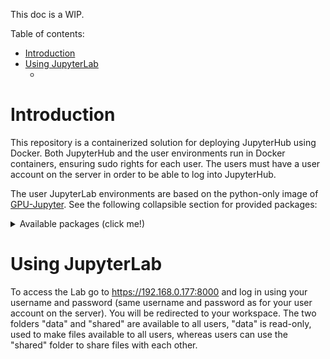 This doc is a WIP.

Table of contents:
- [Introduction](#introduction)
- [Using JupyterLab](#using-jupyterlab)
  - [](#)



# Introduction
This repository is a containerized solution for deploying JupyterHub using Docker. Both JupyterHub and the user environments run in Docker containers, ensuring sudo rights for each user. The users must have a user account on the server in order to be able to log into JupyterHub.

The user JupyterLab environments are based on the python-only image of [GPU-Jupyter](https://github.com/iot-salzburg/gpu-jupyter). See the following collapsible section for provided packages:

<details>
    <summary>Available packages (click me!)</summary>
    
    absl-py==1.4.0
    aiofiles==22.1.0
    aiosqlite==0.18.0
    alembic==1.10.2
    altair==4.2.2
    anyio==3.6.2
    argon2-cffi==21.3.0
    argon2-cffi-bindings==21.2.0
    arrow==1.2.3
    asttokens==2.2.1
    astunparse==1.6.3
    async-generator==1.10
    attrs==22.2.0
    Babel==2.12.1
    backcall==0.2.0
    backports.functools-lru-cache==1.6.4
    beautifulsoup4==4.12.0
    bleach==6.0.0
    blinker==1.5
    bokeh==3.1.0
    boltons==23.0.0
    Bottleneck==1.3.7
    branca==0.6.0
    brotlipy==0.7.0
    cached-property==1.5.2
    cachetools==5.3.0
    certifi==2022.12.7
    certipy==0.1.3
    cffi==1.15.1
    charset-normalizer==3.1.0
    click==8.1.3
    cloudpickle==2.2.1
    colorama==0.4.6
    comm==0.1.3
    conda==23.3.1
    conda-package-handling==2.0.2
    conda_package_streaming==0.7.0
    contourpy==1.0.7
    cryptography==40.0.1
    cycler==0.11.0
    Cython==0.29.33
    cytoolz==0.12.0
    dask==2023.3.0
    debugpy==1.6.6
    decorator==5.1.1
    defusedxml==0.7.1
    dill==0.3.6
    distributed==2023.3.0
    entrypoints==0.4
    exceptiongroup==1.1.1
    executing==1.2.0
    fastjsonschema==2.16.3
    flatbuffers==23.3.3
    flit_core==3.8.0
    fonttools==4.39.3
    fqdn==1.5.1
    fsspec==2023.3.0
    gast==0.4.0
    gitdb==4.0.10
    GitPython==3.1.31
    gmpy2==2.1.2
    google-auth==2.17.1
    google-auth-oauthlib==0.4.6
    google-pasta==0.2.0
    graphviz==0.19.1
    greenlet==2.0.2
    grpcio==1.53.0
    h5py==3.8.0
    HeapDict==1.0.1
    idna==3.4
    imagecodecs==2023.1.23
    imageio==2.27.0
    importlib-metadata==6.1.0
    importlib-resources==5.12.0
    iniconfig==2.0.0
    ipykernel==6.22.0
    ipyleaflet==0.17.2
    ipympl==0.9.3
    ipython==8.12.0
    ipython-genutils==0.2.0
    ipywidgets==8.0.4
    isoduration==20.11.0
    jedi==0.18.2
    Jinja2==3.1.2
    joblib==1.2.0
    json5==0.9.5
    jsonpatch==1.32
    jsonpointer==2.0
    jsonschema==4.17.3
    jupyter_client==8.1.0
    jupyter-contrib-core==0.4.2
    jupyter-contrib-nbextensions==0.7.0
    jupyter_core==5.3.0
    jupyter-events==0.6.3
    jupyter-highlight-selected-word==0.2.0
    jupyter-nbextensions-configurator==0.6.1
    jupyter_server==2.4.0
    jupyter_server_fileid==0.8.0
    jupyter-server-mathjax==0.2.6
    jupyter_server_terminals==0.4.4
    jupyter_server_ydoc==0.8.0
    jupyter-telemetry==0.1.0
    jupyter-ydoc==0.2.3
    jupyterhub==3.1.1
    jupyterlab==3.6.3
    jupyterlab-drawio==0.9.0
    jupyterlab-git==0.41.0
    jupyterlab-pygments==0.2.2
    jupyterlab_server==2.22.0
    jupyterlab-spellchecker==0.7.3
    jupyterlab-widgets==3.0.7
    keras==2.10.0
    Keras-Preprocessing==1.1.2
    kiwisolver==1.4.4
    libclang==16.0.0
    libmambapy==1.4.1
    llvmlite==0.39.1
    locket==1.0.0
    lxml==4.9.2
    lz4==4.3.2
    Mako==1.2.4
    mamba==1.4.1
    Markdown==3.4.3
    MarkupSafe==2.1.2
    matplotlib==3.7.1
    matplotlib-inline==0.1.6
    mistune==2.0.5
    mpmath==1.3.0
    msgpack==1.0.5
    munkres==1.1.4
    nbclassic==0.5.3
    nbclient==0.7.2
    nbconvert==7.2.10
    nbdime==3.1.1
    nbformat==5.8.0
    nest-asyncio==1.5.6
    networkx==3.0
    notebook==6.5.3
    notebook_shim==0.2.2
    numba==0.56.4
    numexpr==2.7.3
    numpy==1.23.5
    oauthlib==3.2.2
    opt-einsum==3.3.0
    packaging==23.0
    pamela==1.0.0
    pandas==2.0.0
    pandocfilters==1.5.0
    parso==0.8.3
    partd==1.3.0
    patsy==0.5.3
    pexpect==4.8.0
    pickleshare==0.7.5
    Pillow==9.4.0
    pip==23.0.1
    pkgutil_resolve_name==1.3.10
    platformdirs==3.2.0
    plotly==5.13.1
    pluggy==1.0.0
    pooch==1.7.0
    prometheus-client==0.16.0
    prompt-toolkit==3.0.38
    protobuf==3.19.6
    psutil==5.9.4
    ptyprocess==0.7.0
    pure-eval==0.2.2
    pyasn1==0.4.8
    pyasn1-modules==0.2.8
    pycosat==0.6.4
    pycparser==2.21
    pycurl==7.45.1
    Pygments==2.14.0
    PyJWT==2.6.0
    pyOpenSSL==23.1.1
    pyparsing==3.0.9
    pyrsistent==0.19.3
    PySocks==1.7.1
    pytest==7.2.2
    python-dateutil==2.8.2
    python-json-logger==2.0.7
    pytz==2023.3
    PyWavelets==1.4.1
    PyYAML==6.0
    pyzmq==25.0.2
    requests==2.28.2
    requests-oauthlib==1.3.1
    rfc3339-validator==0.1.4
    rfc3986-validator==0.1.1
    rise==5.7.1
    rsa==4.9
    ruamel.yaml==0.17.21
    ruamel.yaml.clib==0.2.7
    scikit-image==0.19.3
    scikit-learn==1.2.2
    scipy==1.10.1
    seaborn==0.12.2
    Send2Trash==1.8.0
    setuptools==67.6.1
    six==1.16.0
    smmap==5.0.0
    sniffio==1.3.0
    sortedcontainers==2.4.0
    soupsieve==2.3.2.post1
    SQLAlchemy==2.0.8
    stack-data==0.6.2
    statsmodels==0.13.5
    sympy==1.11.1
    tables==3.7.0
    tblib==1.7.0
    tenacity==8.2.2
    tensorboard==2.10.1
    tensorboard-data-server==0.6.1
    tensorboard-plugin-wit==1.8.1
    tensorflow==2.10.1
    tensorflow-estimator==2.10.0
    tensorflow-io-gcs-filesystem==0.32.0
    termcolor==2.2.0
    terminado==0.17.1
    threadpoolctl==3.1.0
    tifffile==2023.3.21
    tinycss2==1.2.1
    tomli==2.0.1
    toolz==0.12.0
    torch==1.13.1+cu116
    torchaudio==0.13.1+cu116
    torchvision==0.14.1+cu116
    torchviz==0.0.2
    tornado==6.2
    tqdm==4.65.0
    traitlets==5.9.0
    traittypes==0.2.1
    typing_extensions==4.5.0
    tzdata==2023.3
    unicodedata2==15.0.0
    uri-template==1.2.0
    urllib3==1.26.15
    wcwidth==0.2.6
    webcolors==1.13
    webencodings==0.5.1
    websocket-client==1.5.1
    Werkzeug==2.2.3
    wheel==0.40.0
    widgetsnbextension==4.0.7
    wrapt==1.15.0
    xlrd==2.0.1
    xyzservices==2023.2.0
    y-py==0.5.9
    ypy-websocket==0.8.2
    zict==2.2.0
    zipp==3.15.0
    zstandard==0.19.0
</details>


# Using JupyterLab
To access the Lab go to https://192.168.0.177:8000 and log in using your username and password (same username and password as for your user account on the server). You will be redirected to your workspace. The two folders "data" and "shared" are available to all users, "data" is read-only, used to make files available to all users, whereas users can use the "shared" folder to share files with each other.

## 
